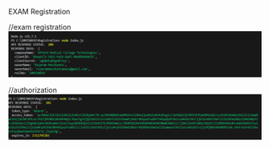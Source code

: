 EXAM Registration  

//exam registration
![alt text](image.png) 


//authorization
![alt text](image-1.png)
